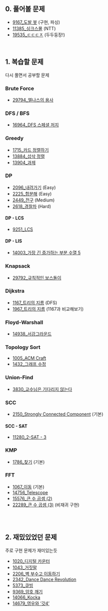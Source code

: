 
## 0. 풀어볼 문제
- [9167_도발 봇](https://www.acmicpc.net/problem/9167) (구현, 파싱)
- [11385_싱크스몰](https://www.acmicpc.net/problem/11385) (NTT)
- [19535_ㄷㄷㄷㅈ](https://www.acmicpc.net/problem/19535) (두두둥장!)

<br />

## 1. 복습할 문제

다시 풀면서 공부할 문제

### Brute Force
- [29794_엘나스의 용사](https://www.acmicpc.net/problem/29794)

### DFS / BFS
- [16964_DFS 스페셜 저지](https://www.acmicpc.net/problem/16964)

### Greedy
- [1715_카드 정렬하기](https://www.acmicpc.net/problem/1715)
- [13884_삽삭 정렬](https://www.acmicpc.net/problem/13884)
- [13904_과제](https://www.acmicpc.net/problem/13904)

### DP
- [2096_내려가기](https://www.acmicpc.net/problem/2096) (Easy)
- [2225_합분해](https://www.acmicpc.net/problem/2225) (Easy)
- [2449_전구](https://www.acmicpc.net/problem/2449) (Medium)
- [2618_경찰차](https://www.acmicpc.net/problem/2618) (Hard)

#### DP - LCS
- [9251_LCS](https://www.acmicpc.net/problem/9251)

#### DP - LIS
- [14003_가장 긴 증가하는 부분 수열 5](https://www.acmicpc.net/problem/14003)

### Knapsack
- [29792_규칙적인 보스돌이](https://www.acmicpc.net/problem/29792)

### Dijkstra
- [1167_트리의 지름](https://www.acmicpc.net/problem/1167) (DFS)
- [1967_트리의 지름](https://www.acmicpc.net/problem/1967) (1167과 비교해보기)

### Floyd-Warshall
- [14938_서강그라운드](https://www.acmicpc.net/problem/14938)

### Topology Sort
- [1005_ACM Craft](https://www.acmicpc.net/problem/1005)
- [1432_그래프 수정](https://www.acmicpc.net/problem/1432)

### Union-Find
- [3830_교수님은 기다리지 않는다](https://www.acmicpc.net/problem/3830)

### SCC
- [2150_Strongly Connected Component](https://www.acmicpc.net/problem/2096) (기본)

#### SCC - SAT
- [11280_2-SAT - 3](https://www.acmicpc.net/problem/11280)

### KMP
- [1786_찾기](https://www.acmicpc.net/problem/1786) (기본)

### FFT
- [1067_이동](https://www.acmicpc.net/problem/1067) (기본)
- [14756_Telescope](https://www.acmicpc.net/problem/14756)
- [15576_큰 수 곱셈 (2)](https://www.acmicpc.net/problem/15576)
- [22289_큰 수 곱셈 (3)](https://www.acmicpc.net/problem/22289) (비재귀 구현)

<br />
<br />

## 2. 재밌있었던 문제
주로 구현 문제가 재미있는듯

- [1020_디지털 카운터](https://www.acmicpc.net/problem/1020)
- [1043_거짓말](https://www.acmicpc.net/problem/1043)
- [2206_벽 부수고 이동하기](https://www.acmicpc.net/problem/2206)
- [2342_Dance Dance Revolution](https://www.acmicpc.net/problem/2342)
- [5373_큐빙](https://www.acmicpc.net/problem/5373)
- [9369_암호 깨기](https://www.acmicpc.net/problem/9369)
- [14066_Kocka](https://www.acmicpc.net/problem/14066)
- [14679_영우와 ‘갓4’](https://www.acmicpc.net/problem/14679)
